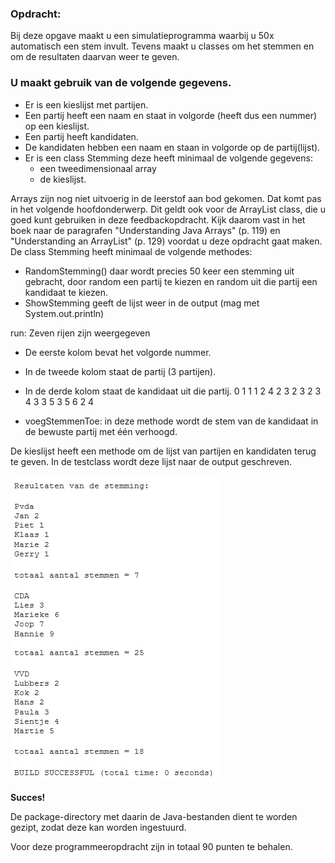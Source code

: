 ### Opdracht: 

Bij deze opgave maakt u een simulatieprogramma waarbij u 50x automatisch een stem invult.
Tevens maakt u classes om het stemmen en om de resultaten daarvan weer te geven.

### U maakt gebruik van de volgende gegevens.

* Er is een kieslijst met partijen.
* Een partij heeft een naam en staat in volgorde (heeft dus een nummer) op een kieslijst.
* Een partij heeft kandidaten.
* De kandidaten hebben een naam en staan in volgorde op de partij(lijst).
* Er is een class Stemming deze heeft minimaal de volgende gegevens:
  * een tweedimensionaal array
  * de kieslijst.

Arrays zijn nog niet uitvoerig in de leerstof aan bod gekomen. Dat komt pas in het volgende hoofdonderwerp. Dit geldt ook voor de ArrayList class, die u goed kunt gebruiken in deze feedbackopdracht. Kijk daarom vast in het boek naar de paragrafen "Understanding Java Arrays" (p. 119) en "Understanding an ArrayList" (p. 129) voordat u deze opdracht gaat maken.
De class Stemming heeft minimaal de volgende methodes:
* RandomStemming() daar wordt precies 50 keer een stemming uit gebracht, door random een partij te kiezen en random uit die partij een kandidaat te kiezen.
* ShowStemming geeft de lijst weer in de output (mag met System.out.println)

run: 
Zeven rijen zijn weergegeven 
* De eerste kolom bevat het volgorde nummer.
* In de tweede kolom staat de partij (3 partijen).
* In de derde kolom staat de kandidaat uit die partij.
0 1 1
1 2 4
2 3 2
3 2 3
4 3 3
5 3 5
6 2 4

* voegStemmenToe: in deze methode wordt de stem van de kandidaat in de bewuste partij met één verhoogd.

De kieslijst heeft een methode om de lijst van partijen en kandidaten terug te geven.  In de testclass wordt deze lijst naar de output geschreven.

![This is an image](jpeg-650.jpeg)



**Succes!**

De package-directory met daarin de Java-bestanden dient te worden gezipt, zodat deze kan worden ingestuurd.

Voor deze programmeeropdracht zijn in totaal 90 punten te behalen.